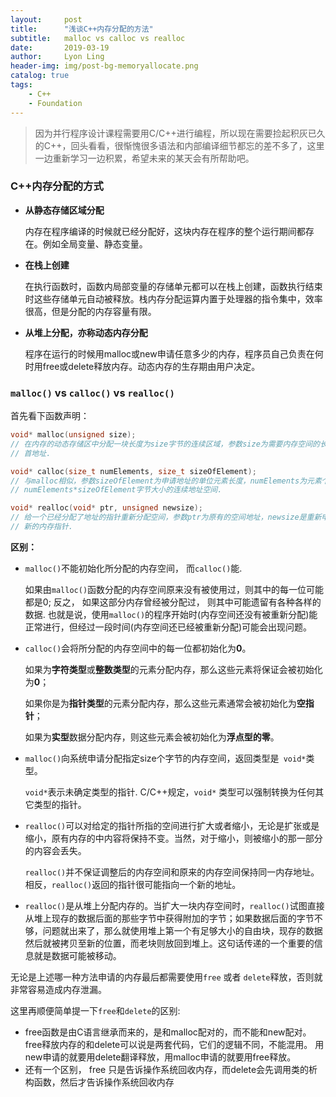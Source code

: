 ```yaml
---
layout:     post
title:      "浅谈C++内存分配的方法"
subtitle:   malloc vs calloc vs realloc
date:       2019-03-19
author:     Lyon Ling
header-img: img/post-bg-memoryallocate.png
catalog: true
tags:
    - C++
    - Foundation
---
```


> 因为并行程序设计课程需要用C/C++进行编程，所以现在需要捡起积灰已久的C++，回头看看，很惭愧很多语法和内部编译细节都忘的差不多了，这里一边重新学习一边积累，希望未来的某天会有所帮助吧。

### C++内存分配的方式

* **从静态存储区域分配**
  
  内存在程序编译的时候就已经分配好，这块内存在程序的整个运行期间都存在。例如全局变量、静态变量。
  
* **在栈上创建**
  
  在执行函数时，函数内局部变量的存储单元都可以在栈上创建，函数执行结束时这些存储单元自动被释放。栈内存分配运算内置于处理器的指令集中，效率很高，但是分配的内存容量有限。
  
* **从堆上分配，亦称动态内存分配**
  
  程序在运行的时候用malloc或new申请任意多少的内存，程序员自己负责在何时用free或delete释放内存。动态内存的生存期由用户决定。

### `malloc()` vs `calloc()` vs  `realloc()`

首先看下函数声明：

```cpp
void* malloc(unsigned size);
// 在内存的动态存储区中分配一块长度为size字节的连续区域，参数size为需要内存空间的长度，返回该区域的
// 首地址.

void* calloc(size_t numElements, size_t sizeOfElement); 
// 与malloc相似，参数sizeOfElement为申请地址的单位元素长度，numElements为元素个数，即在内存中申请
// numElements*sizeOfElement字节大小的连续地址空间.

void* realloc(void* ptr, unsigned newsize);  
// 给一个已经分配了地址的指针重新分配空间，参数ptr为原有的空间地址，newsize是重新申请的地址长度，返回
// 新的内存指针.
```

**区别：**

* `malloc()`不能初始化所分配的内存空间， 而`calloc()`能. 

  如果由`malloc()`函数分配的内存空间原来没有被使用过，则其中的每一位可能都是0; 反之， 如果这部分内存曾经被分配过， 则其中可能遗留有各种各样的数据. 也就是说，使用`malloc()`的程序开始时(内存空间还没有被重新分配)能正常进行，但经过一段时间(内存空间还已经被重新分配)可能会出现问题。

* `calloc()`会将所分配的内存空间中的每一位都初始化为**0**。

  如果为**字符类型**或**整数类型**的元素分配内存，那么这些元素将保证会被初始化为**0**；

  如果你是为**指针类型**的元素分配内存，那么这些元素通常会被初始化为**空指针**；

  如果为**实型**数据分配内存，则这些元素会被初始化为**浮点型的零**。

* `malloc()`向系统申请分配指定size个字节的内存空间，返回类型是` void*`类型。

  `void*`表示未确定类型的指针. C/C++规定，`void*` 类型可以强制转换为任何其它类型的指针。

* `realloc()`可以对给定的指针所指的空间进行扩大或者缩小，无论是扩张或是缩小，原有内存的中内容将保持不变。当然，对于缩小，则被缩小的那一部分的内容会丢失。

  `realloc()`并不保证调整后的内存空间和原来的内存空间保持同一内存地址。相反，`realloc()`返回的指针很可能指向一个新的地址。

* `realloc()`是从堆上分配内存的。当扩大一块内存空间时，`realloc()`试图直接从堆上现存的数据后面的那些字节中获得附加的字节；如果数据后面的字节不够，问题就出来了，那么就使用堆上第一个有足够大小的自由块，现存的数据然后就被拷贝至新的位置，而老块则放回到堆上。这句话传递的一个重要的信息就是数据可能被移动。

无论是上述哪一种方法申请的内存最后都需要使用`free` 或者 `delete`释放，否则就非常容易造成内存泄漏。

这里再顺便简单提一下`free`和`delete`的区别:

* free函数是由C语言继承而来的，是和malloc配对的，而不能和new配对。
  free释放内存的和delete可以说是两套代码，它们的逻辑不同，不能混用。
  用new申请的就要用delete翻译释放，用malloc申请的就要用free释放。 
* 还有一个区别， free 只是告诉操作系统回收内存，而delete会先调用类的析构函数，然后才告诉操作系统回收内存

